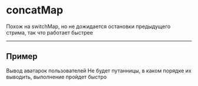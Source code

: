 # concatMap

Похож на switchMap, но не дожидается остановки предыдущего стрима, так что работает быстрее

---
## Пример

Вывод аватарок пользователей
Не будет путанницы, в каком порядке их выводить, выполнение пройдет быстро
